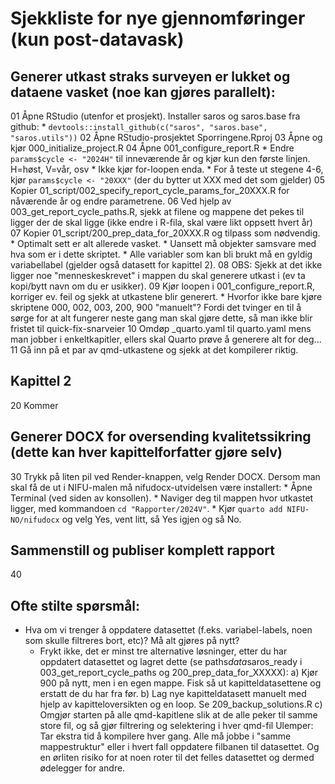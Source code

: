 # Sjekkliste for nye gjennomføringer (kun post-datavask)

## Generer utkast straks surveyen er lukket og dataene vasket (noe kan gjøres parallelt):

01  Åpne RStudio (utenfor et prosjekt). Installer saros og saros.base fra github:
    * `devtools::install_github(c("saros", "saros.base", "saros.utils"))`
02  Åpne RStudio-prosjektet Sporringene.Rproj
03  Åpne og kjør 000_initialize_project.R
04  Åpne 001_configure_report.R
    * Endre `params$cycle <- "2024H"` til inneværende år og kjør kun den første linjen. H=høst, V=vår, osv
    * Ikke kjør for-loopen enda.
    * For å teste ut stegene 4-6, kjør `params$cycle <- "20XXX"` (der du bytter ut XXX med det som gjelder)
05  Kopier 01_script/002_specify_report_cycle_params_for_20XXX.R for nåværende år og endre parametrene.
06  Ved hjelp av 003_get_report_cycle_paths.R, sjekk at filene og mappene det pekes til ligger der de skal ligge (ikke endre i R-fila, skal være likt oppsett hvert år)
07  Kopier 01_script/200_prep_data_for_20XXX.R og tilpass som nødvendig.
    * Optimalt sett er alt allerede vasket.
    * Uansett må objekter samsvare med hva som er i dette skriptet.
    * Alle variabler som kan bli brukt må en gyldig variabellabel (gjelder også datasett for kapittel 2).
08  OBS: Sjekk at det ikke ligger noe "menneskeskrevet" i mappen du skal generere utkast i (ev ta kopi/bytt navn om du er usikker).
09  Kjør loopen i 001_configure_report.R, korriger ev. feil og sjekk at utkastene blir generert.
    * Hvorfor ikke bare kjøre skriptene 000, 002, 003, 200, 900 "manuelt"? Fordi det tvinger en til å sørge for at alt fungerer neste gang man skal gjøre dette, så man ikke blir fristet til quick-fix-snarveier 
10  Omdøp _quarto.yaml til quarto.yaml mens man jobber i enkeltkapitler, ellers skal Quarto prøve å generere alt for deg...
11  Gå inn på et par av qmd-utkastene og sjekk at det kompilerer riktig.

## Kapittel 2
20	Kommer

## Generer DOCX for oversending kvalitetssikring (dette kan hver kapittelforfatter gjøre selv)

30  Trykk på liten pil ved Render-knappen, velg Render DOCX. Dersom man skal få de ut i NIFU-malen må nifudocx-utvidelsen være installert: 
    * Åpne Terminal (ved siden av konsollen). 
    * Naviger deg til mappen hvor utkastet ligger, med kommandoen `cd "Rapporter/2024V"`.
    * Kjør `quarto add NIFU-NO/nifudocx` og velg Yes, vent litt, så Yes igjen og så No.

## Sammenstill og publiser komplett rapport

40

## Ofte stilte spørsmål:
* Hva om vi trenger å oppdatere datasettet (f.eks. variabel-labels, noen som skulle filtreres bort, etc)? Må alt gjøres på nytt?
  * Frykt ikke, det er minst tre alternative løsninger, etter du har oppdatert datasettet og lagret dette (se paths$data$saros_ready i 003_get_report_cycle_paths og 200_prep_data_for_XXXXX):
    a) Kjør 900 på nytt, men i en egen mappe. Fisk så ut kapitteldatasettene og erstatt de du har fra før.
    b) Lag nye kapitteldatasett manuelt med hjelp av kapitteloversikten og en loop. Se 209_backup_solutions.R
    c) Omgjør starten på alle qmd-kapitlene slik at de alle peker til samme store fil, og så gjør filtrering og selektering i hver qmd-fil 
      Ulemper: Tar ekstra tid å kompilere hver gang. Alle må jobbe i "samme mappestruktur" eller i hvert fall oppdatere filbanen til datasettet. Og en ørliten risiko for at noen roter til det felles datasettet og dermed ødelegger for andre.
